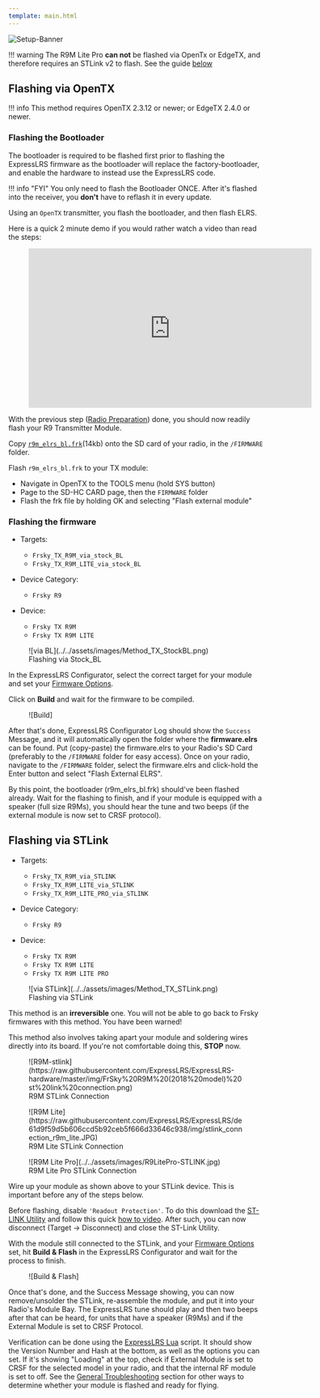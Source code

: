 ```yaml
---
template: main.html
---
```


![Setup-Banner](https://raw.githubusercontent.com/ExpressLRS/ExpressLRS-hardware/master/img/quick-start.png)

!!! warning
    The R9M Lite Pro **can not** be flashed via OpenTx or EdgeTX, and therefore requires an STLink v2 to flash. See the guide [below](#flashing-using-stlink)

## Flashing via OpenTX

!!! info
    This method requires OpenTX 2.3.12 or newer; or EdgeTX 2.4.0 or newer.

### Flashing the Bootloader

The bootloader is required to be flashed first prior to flashing the ExpressLRS firmware as the bootloader will replace the factory-bootloader, and enable the hardware to instead use the ExpressLRS code.

!!! info "FYI"
    You only need to flash the Bootloader ONCE. After it's flashed into the receiver, you **don't** have to reflash it in every update.

Using an `OpenTX` transmitter, you flash the bootloader, and then flash ELRS.

Here is a quick 2 minute demo if you would rather watch a video than read the steps:
<figure markdown>
<iframe width="560" height="315" src="https://www.youtube.com/embed/DG3f-lnNlms" title="YouTube video player" frameborder="0" allow="accelerometer; autoplay; clipboard-write; encrypted-media; gyroscope; picture-in-picture" allowfullscreen></iframe>
</figure>

With the previous step ([Radio Preparation]) done, you should now readily flash your R9 Transmitter Module.

Copy [`r9m_elrs_bl.frk`](https://github.com/ExpressLRS/ExpressLRS/blob/master/src/bootloader/r9m_elrs_bl.frk?raw=true)(14kb) onto the SD card of your radio, in the `/FIRMWARE` folder.

Flash `r9m_elrs_bl.frk` to your TX module:

* Navigate in OpenTX to the TOOLS menu (hold SYS button)
* Page to the SD-HC CARD page, then the `FIRMWARE` folder
* Flash the frk file by holding OK and selecting "Flash external module"

### Flashing the firmware

- Targets: 
    - `Frsky_TX_R9M_via_stock_BL`
    - `Frsky_TX_R9M_LITE_via_stock_BL`

- Device Category: 
    - `Frsky R9`

- Device:
    - `Frsky TX R9M`
    - `Frsky TX R9M LITE`

<figure markdown>
![via BL](../../assets/images/Method_TX_StockBL.png)
<figcaption>Flashing via Stock_BL</figcaption>
</figure>

In the ExpressLRS Configurator, select the correct target for your module and set your [Firmware Options]. 

Click on **Build** and wait for the firmware to be compiled.

<figure markdown>
![Build]
</figure>

After that's done, ExpressLRS Configurator Log should show the `Success` Message, and it will automatically open the folder where the **firmware.elrs** can be found. Put (copy-paste) the firmware.elrs to your Radio's SD Card (preferably to the `/FIRMWARE` folder for easy access). Once on your radio, navigate to the `/FIRMWARE` folder, select the firmware.elrs and click-hold the Enter button and select "Flash External ELRS".

By this point, the bootloader (r9m_elrs_bl.frk) should've been flashed already. Wait for the flashing to finish, and if your module is equipped with a speaker (full size R9Ms), you should hear the tune and two beeps (if the external module is now set to CRSF protocol).

## Flashing via STLink

- Targets:
    - `Frsky_TX_R9M_via_STLINK`
    - `Frsky_TX_R9M_LITE_via_STLINK`
    - `Frsky_TX_R9M_LITE_PRO_via_STLINK`

- Device Category: 
    - `Frsky R9`

- Device:
    - `Frsky TX R9M`
    - `Frsky TX R9M LITE`
    - `Frsky TX R9M LITE PRO`

<figure markdown>
![via STLink](../../assets/images/Method_TX_STLink.png)
<figcaption>Flashing via STLink</figcaption>
</figure>

This method is an **irreversible** one. You will not be able to go back to Frsky firmwares with this method. You have been warned!

This method also involves taking apart your module and soldering wires directly into its board. If you're not comfortable doing this, **STOP** now.

<figure markdown>
![R9M-stlink](https://raw.githubusercontent.com/ExpressLRS/ExpressLRS-hardware/master/img/FrSky%20R9M%20(2018%20model)%20st%20link%20connection.png)
<figcaption>R9M STLink Connection</figcaption>
</figure>

<figure markdown>
![R9M Lite](https://raw.githubusercontent.com/ExpressLRS/ExpressLRS/de61d9f59d5b606ccd5b92ceb5f666d33646c938/img/stlink_connection_r9m_lite.JPG)
<figcaption>R9M Lite STLink Connection</figcaption>
</figure>

<figure markdown>
![R9M Lite Pro](../../assets/images/R9LitePro-STLINK.jpg)
<figcaption>R9M Lite Pro STLink Connection</figcaption>
</figure>

Wire up your module as shown above to your STLink device. This is important before any of the steps below.

Before flashing, disable `'Readout Protection'`. To do this download the [ST-LINK Utility](https://www.st.com/en/development-tools/stsw-link004.html) and follow this quick [how to video](https://youtu.be/SEYQ1HpRmk0). After such, you can now disconnect (Target -> Disconnect) and close the ST-Link Utility.

With the module still connected to the STLink, and your [Firmware Options] set, hit **Build & Flash** in the ExpressLRS Configurator and wait for the process to finish.

<figure markdown>
![Build & Flash]
</figure>

Once that's done, and the Success Message showing, you can now remove/unsolder the STLink, re-assemble the module, and put it into your Radio's Module Bay. The ExpressLRS tune should play and then two beeps after that can be heard, for units that have a speaker (R9Ms) and if the External Module is set to CRSF Protocol.

Verification can be done using the [ExpressLRS Lua] script. It should show the Version Number and Hash at the bottom, as well as the options you can set. If it's showing "Loading" at the top, check if External Module is set to CRSF for the selected model in your radio, and that the internal RF module is set to off. See the [General Troubleshooting] section for other ways to determine whether your module is flashed and ready for flying.

[Build]: ../../assets/images/Build.png
[Build & Flash]: ../../assets/images/BuildFlash.png
[Firmware Options]: ../firmware-options.md
[Radio Preparation]: tx-prep.md
[ExpressLRS Lua]: lua-howto.md
[General Troubleshooting]: ../troubleshooting.md#general-troubleshooting